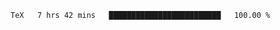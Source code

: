 <!--START_SECTION:waka-->

```txt
TeX   7 hrs 42 mins   █████████████████████████   100.00 %
```

<!--END_SECTION:waka-->
